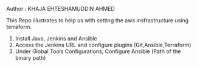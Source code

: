 
Author : KHAJA EHTESHAMUDDIN AHMED

This Repo illustrates to help us with setting the aws insfrastructure using terraform.



1. Install Java, Jenkins and Ansible
2. Access the Jenkins URL and configure plugins (Git,Ansible,Terraform)
3. Under Global Tools Configurations, Configure Ansible (Path of the binary path)

